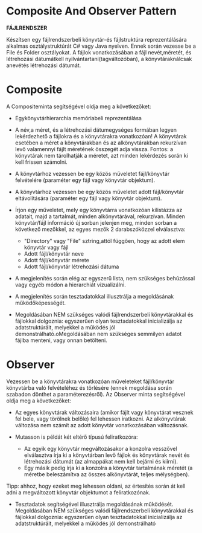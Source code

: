 # Composite And Observer Pattern
**FÁJLRENDSZER**

Készítsen  egy  fájlrendszerbeli  könyvtár-és  fájlstruktúra  reprezentálására  alkalmas  osztálystruktúrát C# vagy Java nyelven. Ennek során vezesse be a File és Folder osztályokat. A fájlok vonatkozásában a fájl nevét,méretét, és létrehozási dátumátkell nyilvántartani(tagváltozóban), a könyvtáraknálcsak anevétés létrehozási dátumát.

# Composite 
A Compositeminta segítségével oldja meg a következőket:

- Egykönyvtárhierarchia memóriabeli reprezentálása

- A név,a méret, és a létrehozási dátumegységes formában legyen lekérdezhető a fájlokra és a könyvtárakra   vonatkozóan!   A   könyvtárak   esetében   a   méret   a   könyvtárakban   és   az alkönyvtárakban  rekurzívan  levő  valamennyi  fájlt  méretének  összegét  adja  vissza.  Fontos:  a könyvtárak nem tárolhatják a méretet, azt minden lekérdezés során ki kell frissen számolni.

- A  könyvtárhoz  vezessen  be  egy  közös  műveletet  fájl/könyvtár  felvételére  (paraméter  egy  fájl vagy könyvtár objektum).
- A könyvtárhoz vezessen be egy közös műveletet adott fájl/könyvtár eltávolítására (paraméter egy fájl vagy könyvtár objektum).

- Írjon  egy műveletet, mely egy  könyvtárra  vonatkozóan  kilistázza  az  adatait, majd  a  tartalmát, minden  alkönyvtárával,  rekurzívan.  Minden  könyvtár/fájl  információ  új  sorban  jelenjen  meg, minden sorban a következő mezőkkel, az egyes mezők 2 darabszóközzel elválasztva:
  - "Directory" vagy "File" sztring,attól függően, hogy az adott elem könyvtár vagy fájl
  - Adott fájl/könyvtár neve
  - Adott fájl/könyvtár mérete
  - Adott fájl/könyvtár létrehozási dátuma
  
- A  megjelenítés  során  elég  az  egyszerű  lista,  nem  szükséges  behúzással  vagy  egyéb  módon  a hierarchiát vizualizálni.
- A    megjelenítés    során    tesztadatokkal    illusztrálja    a   megoldásának   működőképességét.
- Megoldásában  NEM szükséges  valódi  fájlrendszerbeli  könyvtárakkal  és  fájlokkal  dolgoznia: egyszerűen  olyan  tesztadatokkal  inicializálja  az  adatstruktúráit,  melyekkel  a  működés  jól demonstrálható.oMegoldásában nem szükséges semmilyen adatot fájlba menteni, vagy onnan betölteni.

# Observer
Vezessen be a könyvtárakra vonatkozóan műveleteket fájl/könyvtár könyvtárba való felvételéhez
és törlésére (ennek megoldása során szabadon dönthet a paraméterezésről). Az Observer minta
segítségével oldja meg a következőket:

- Az egyes könyvtárak változásaira (amikor fájlt vagy könyvtárat vesznek fel bele, vagy törölnek
belőle) fel lehessen iratkozni. Az alkönyvtárak változása nem számít az adott könyvtár
vonatkozásában változásnak.

- Mutasson is példát két eltérő típusú feliratkozóra:
  - Az egyik egy könyvtár megváltozásakor a konzolra vesszővel elválasztva írja ki a könyvtárban
levő fájlok és könyvtárak nevét és létrehozási dátumát (az almappákat nem kell bejárni és
kiírni).
  - Egy másik pedig írja ki a konzolra a könyvtár tartalmának méretét (a méretbe beleszámítva
az összes alkönyvtárát, teljes mélységben).

Tipp: ahhoz, hogy ezeket meg lehessen oldani, az értesítés során át kell adni a megváltozott
könyvtár objektumot a feliratkozónak.

- Tesztadatok segítségével illusztrálja megoldásának működését. Megoldásában NEM szükséges
valódi fájlrendszerbeli könyvtárakkal és fájlokkal dolgoznia: egyszerűen olyan tesztadatokkal
inicializálja az adatstruktúráit, melyekkel a működés jól demonstrálható

